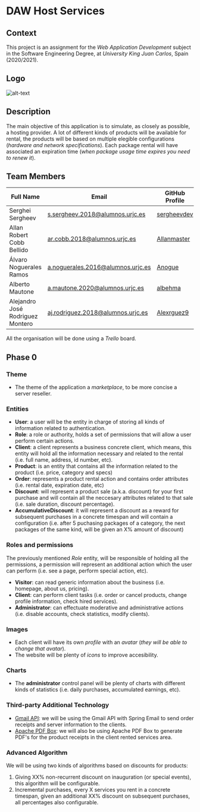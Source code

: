 # DAW Host Services

## Context

This project is an assignment for the _Web Application Development_ subject in the 
Software Engineering Degree, at _University King Juan Carlos_, Spain (2020/2021).

## Logo

![alt-text](https://i.imgur.com/GZR3STD.png "DAW Host Services Logo")

## Description

The main objective of this application is to simulate, as closely as possible, a hosting provider.
A lot of different kinds of products will be available for rental, the products will be based on 
multiple elegible configurations (_hardware and network specifications_). Each package rental will 
have associated an expiration time (_when package usage time expires you need to renew it_).

## Team Members

| Full Name | Email | GitHub Profile |
| ------------- | ------------- | ------------- |
| Serghei Sergheev | s.sergheev.2018@alumnos.urjc.es | [sergheevdev](https://github.com/sergheevdev) |
| Allan Robert Cobb Bellido | ar.cobb.2018@alumnos.urjc.es | [Allanmaster](https://github.com/Allanmaster) |
| Álvaro Noguerales Ramos | a.noguerales.2016@alumnos.urjc.es | [Anogue](https://github.com/Anogue) |
| Alberto Mautone | a.mautone.2020@alumnos.urjc.es | [albehma](https://github.com/albehma) |
| Alejandro José Rodriguez Montero | aj.rodriguez.2018@alumnos.urjc.es | [Alexrguez9](https://github.com/Alexrguez9) |

All the organisation will be done using a _Trello_ board.

## Phase 0

### Theme

- The theme of the application a _marketplace_, to be more concise a server reseller.

### Entities

- **User**: a user will be the entity in charge of storing all kinds of information related to authentication.
- **Role**: a role or authority, holds a set of permissions that will allow a user perform certain actions.
- **Client**: a client represents a business concrete client, which means, this entity will hold all the
  information necessary and related to the rental (i.e. full name, address, id number, etc).
- **Product**: is an entity that contains all the information related to the product (i.e. price, category and specs)
- **Order**: represents a product rental action and contains order attributes (i.e. rental date, expiration 
  date, etc)
- **Discount**: will represent a product sale (a.k.a. discount) for your first purchase and will contain all
  the neccesary attributes related to that sale (i.e. sale duration, discount percentage).
- **AccumulativeDiscount**: it will represent a discount as a reward for subsequent purchases in a concrete
  timespan and will contain a configuration (i.e. after 5 puchasing packages of a category, the next packages
  of the same kind, will be given an X% amount of discount)

### Roles and permissions

The previously mentioned _Role_ entity, will be responsible of holding all the permissions, a permission will
represent an additional action which the user can perform (i.e. see a page, perform special action, etc).

- **Visitor**: can read generic information about the business (i.e. homepage, about us, pricing).
- **Client**: can perform client tasks (i.e. order or cancel products, change profile information, check hired services).
- **Administrator**: can effectuate moderative and administrative actions (i.e. disable accounts, check statistics, modify clients).

### Images

- Each client will have its own _profile_ with an _avatar_ (_they will be able to change that avatar_).
- The website will be plenty of _icons_ to improve accesibility.

### Charts

- The **administrator** control panel will be plenty of charts with different kinds of statistics
  (i.e. daily purchases, accumulated earnings, etc).

### Third-party Additional Technology

- [Gmail API](https://developers.google.com/gmail/api): we will be using the Gmail API with Spring Email 
  to send order receipts and server information to the clients.
- [Apache PDF Box](https://pdfbox.apache.org/): we will also be using Apache PDF Box to generate PDF's for
  the product receipts in the client rented services area.

### Advanced Algorithm

We will be using two kinds of algorithms based on discounts for products:
1. Giving XX% non-recurrent discount on inauguration (or special events), this algorithm will be configurable.
2. Incremental purchases, every X services you rent in a concrete timespan, given an additional XX% discount 
   on subsequent purchases, all percentages also configurable.


